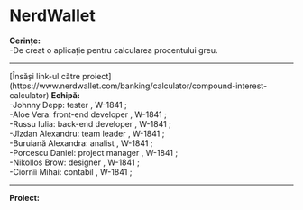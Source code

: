 # NerdWallet

  <b>Cerințe: </b> <br> 
  -De creat o aplicație pentru calcularea procentului greu.
  <hr>
   [Însăși link-ul către proiect](https://www.nerdwallet.com/banking/calculator/compound-interest-calculator) 
  <b>Echipă: </b> <br>
  -Johnny Depp: tester , W-1841 ; <br>
  -Aloe Vera: front-end developer , W-1841 ; <br>
  -Russu Iulia: back-end developer , W-1841 ; <br> 
  -Jîzdan Alexandru: team leader , W-1841 ; <br>
  -Buruiană Alexandra: analist , W-1841 ; <br>
  -Porcescu Daniel: project manager , W-1841 ; <br>
  -Nikollos Brow: designer , W-1841 ; <br>
  -Ciornîi Mihai: contabil , W-1841 ; <br>
  <hr>
  <b> Proiect: </b>
  
 
